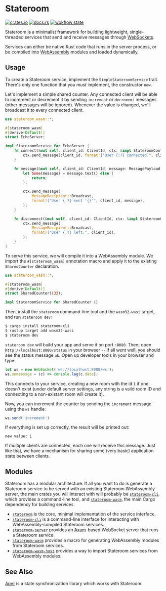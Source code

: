 # Stateroom

[![crates.io](https://img.shields.io/crates/v/stateroom.svg)](https://crates.io/crates/stateroom)
[![docs.rs](https://img.shields.io/badge/docs-release-brightgreen)](https://docs.rs/stateroom/0.1.0/stateroom/)
[![wokflow state](https://github.com/drifting-in-space/stateroom/actions/workflows/test.yml/badge.svg)](https://github.com/drifting-in-space/stateroom/actions/workflows/test.yml)

Stateroom is a minimalist framework for building lightweight, single-threaded services that send and
receive messages through [WebSockets](https://developer.mozilla.org/en-US/docs/Web/API/WebSockets_API).

Services can either be native Rust code that runs in the server process, or be compiled into
[WebAssembly](https://webassembly.org/) modules and loaded dynamically.

## Usage

To create a Stateroom service, implement the `SimpleStateroomService` trait. There's only one function that you *must* implement, the constructor `new`.

Let's implement a simple shared counter. Any connected client will be able to increment or decrement it by sending 
`increment` or `decrement` messages (other messages will be ignored). Whenever the value is changed, we'll broadcast it 
to every connected client.

```rust
use stateroom_wasm::*;

#[stateroom_wasm]
#[derive(Default)]
struct EchoServer;

impl StateroomService for EchoServer {
    fn connect(&mut self, client_id: ClientId, ctx: &impl StateroomContext) {
        ctx.send_message(client_id, format!("User {:?} connected.", client_id));
    }

    fn message(&mut self, client_id: ClientId, message: MessagePayload, ctx: &impl StateroomContext) {
        let Some(message) = message.text() else {
            return;
        };

        ctx.send_message(
            MessageRecipient::Broadcast,
            format!("User {:?} sent '{}'", client_id, message),
        );
    }

    fn disconnect(&mut self, client_id: ClientId, ctx: &impl StateroomContext) {
        ctx.send_message(
            MessageRecipient::Broadcast,
            format!("User {:?} left.", client_id),
        );
    }
}
```

To serve this service, we will compile it into a WebAssembly module. We import the `#[stateroom_wasm]`
annotation macro and apply it to the existing `SharedCounter` declaration.

```rust
use stateroom_wasm::*;

#[stateroom_wasm]
#[derive(Default)]
struct SharedCounter(i32);

impl StateroomService for SharedCounter {}
```

Then, install the `stateroom` command-line tool and the `wasm32-wasi` target, and run 
`stateroom dev`:

```bash
$ cargo install stateroom-cli
$ rustup target add wasm32-wasi
$ stateroom dev
```

`stateroom dev` will build your app and serve it on port `:8080`. Then, open
`http://localhost:8080/status` in your browser -- if all went well, you should see the
status message `ok`. Open up developer tools in your browser and type:

```javascript
let ws = new WebSocket('ws://localhost:8080/ws');
ws.onmessage = (c) => console.log(c.data);
```

This connects to your service, creating a new room with the id `1` if one doesn't exist
(under default server settings, any string is a vaild room ID and connecting to a non-existant
room will create it).

Now, you can increment the counter by sending the `increment` message using the `ws` handle:

```javascript
ws.send('increment')
```

If everything is set up correctly, the result will be printed out:

```text
new value: 1
```

If multiple clients are connected, each one will receive this message. Just like that, we have a mechanism for sharing some (very basic) application state between clients.

## Modules

Stateroom has a modular architecture. If all you want to do is generate a Stateroom service to
be served with an existing Stateroom WebAssembly server, the main crates you will interact with
will probably be [`stateroom-cli`](/stateroom-cli), which provides a command-line tool, and
[`stateroom-wasm`](/stateroom-wasm), the main Cargo dependency for building services.

- [`stateroom`](https://docs.rs/stateroom/) is the core, minimal implementation of the service interface.
- [`stateroom-cli`](https://docs.rs/stateroom-cli/) is a command-line interface for interacting with WebAssembly-compiled Stateroom services.
- [`stateroom-server`](https://docs.rs/stateroom-server/) provides an [Axum](https://github.com/tokio-rs/axum)-based WebSocket server that runs a Stateroom service.
- [`stateroom-wasm`](https://docs.rs/stateroom-wasm/) provides a macro for generating WebAssembly modules from Stateroom services.
- [`stateroom-wasm-host`](https://docs.rs/stateroom-wasm-host/) provides a way to import Stateroom services from WebAssembly modules.

## See Also

[Aper](https://github.com/aper-dev/aper) is a state synchronization library which
works with Stateroom. 
